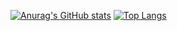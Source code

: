 [![Anurag's GitHub stats](https://github-readme-stats.vercel.app/api?username=TeddyGlass&include_all_commits=true)](https://github.com/anuraghazra/github-readme-stats)
[![Top Langs](https://github-readme-stats.vercel.app/api/top-langs/?username=TeddyGlass&layout=compact)](https://github.com/anuraghazra/github-readme-stats)

